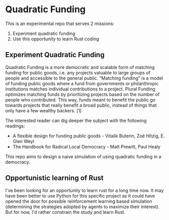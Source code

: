 # Quadratic Funding

This is an experimental repo that serves 2 missions:
1. Experiment quadratic funding
2. Use this opportunity to learn Rust coding

## Experiment Quadratic Funding
Quadratic Funding is a more democratic and scalable form of matching funding for public goods, i.e. any projects valuable to large groups of people and accessible to the general public.
“Matching funding” is a model of funding public goods where a fund from governments or philanthropic institutions matches individual contributions to a project. Plural Funding optimizes matching funds by prioritizing projects based on the number of people who contributed. This way, funds meant to benefit the public go towards projects that really benefit a broad public, instead of things that only have a few wealthy backers. [1]

The interested reader can dig deeper the subject with the following readings:
- A flexible design for funding public goods - Vitalik Buterin, Zoë Hitzig, E. Glen Weyl
- The Handbook for Radical Local Democracy - Matt Prewitt, Paul Healy

This repo aims to design a naive simulation of using quadratic funding in a democracy.

## Opportunistic learning of Rust
I've been looking for an opportunity to learn rust for a long time now.
It may have been better to use Python for this specific project as it could have opened the door for possible reinforcement learning based simulation (determining the strategies adopted by agents to maximize their interest).
But for now, I'd rather constrain the study and learn Rust.


